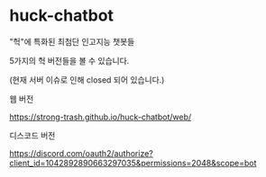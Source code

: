 # huck-chatbot

"헉"에 특화된 최첨단 인고지능 챗봇들

5가지의 헉 버전들을 볼 수 있습니다.

(현재 서버 이슈로 인해 closed 되어 있습니다.)


웹 버전

https://strong-trash.github.io/huck-chatbot/web/

디스코드 버전

https://discord.com/oauth2/authorize?client_id=1042892890663297035&permissions=2048&scope=bot
